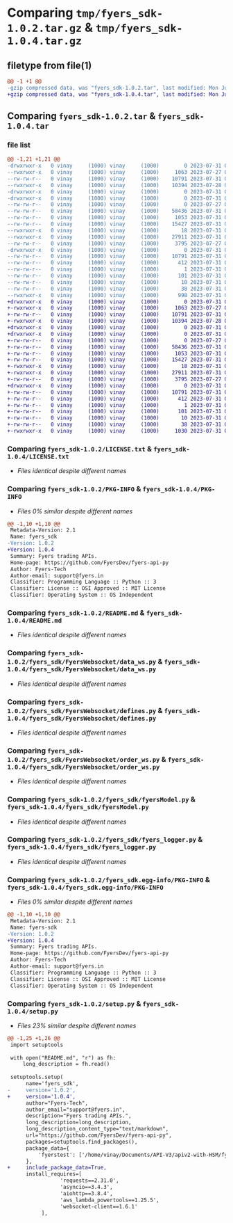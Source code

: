 # Comparing `tmp/fyers_sdk-1.0.2.tar.gz` & `tmp/fyers_sdk-1.0.4.tar.gz`

## filetype from file(1)

```diff
@@ -1 +1 @@
-gzip compressed data, was "fyers_sdk-1.0.2.tar", last modified: Mon Jul 31 06:43:43 2023, max compression
+gzip compressed data, was "fyers_sdk-1.0.4.tar", last modified: Mon Jul 31 06:47:19 2023, max compression
```

## Comparing `fyers_sdk-1.0.2.tar` & `fyers_sdk-1.0.4.tar`

### file list

```diff
@@ -1,21 +1,21 @@
-drwxrwxr-x   0 vinay     (1000) vinay     (1000)        0 2023-07-31 06:43:43.594437 fyers_sdk-1.0.2/
--rwxrwxr-x   0 vinay     (1000) vinay     (1000)     1063 2023-07-27 04:16:48.000000 fyers_sdk-1.0.2/LICENSE.txt
--rw-rw-r--   0 vinay     (1000) vinay     (1000)    10791 2023-07-31 06:43:43.594437 fyers_sdk-1.0.2/PKG-INFO
--rwxrwxr-x   0 vinay     (1000) vinay     (1000)    10394 2023-07-28 07:31:02.000000 fyers_sdk-1.0.2/README.md
-drwxrwxr-x   0 vinay     (1000) vinay     (1000)        0 2023-07-31 06:43:43.570436 fyers_sdk-1.0.2/fyers_sdk/
-drwxrwxr-x   0 vinay     (1000) vinay     (1000)        0 2023-07-31 06:43:43.594437 fyers_sdk-1.0.2/fyers_sdk/FyersWebsocket/
--rw-rw-r--   0 vinay     (1000) vinay     (1000)        0 2023-07-27 04:29:21.000000 fyers_sdk-1.0.2/fyers_sdk/FyersWebsocket/__init__.py
--rw-rw-r--   0 vinay     (1000) vinay     (1000)    58436 2023-07-31 06:14:01.000000 fyers_sdk-1.0.2/fyers_sdk/FyersWebsocket/data_ws.py
--rw-rw-r--   0 vinay     (1000) vinay     (1000)     1053 2023-07-31 05:28:04.000000 fyers_sdk-1.0.2/fyers_sdk/FyersWebsocket/defines.py
--rw-rw-r--   0 vinay     (1000) vinay     (1000)    15427 2023-07-31 06:13:16.000000 fyers_sdk-1.0.2/fyers_sdk/FyersWebsocket/order_ws.py
--rwxrwxr-x   0 vinay     (1000) vinay     (1000)       18 2023-07-31 06:13:23.000000 fyers_sdk-1.0.2/fyers_sdk/__init__.py
--rwxrwxr-x   0 vinay     (1000) vinay     (1000)    27911 2023-07-31 06:13:16.000000 fyers_sdk-1.0.2/fyers_sdk/fyersModel.py
--rw-rw-r--   0 vinay     (1000) vinay     (1000)     3795 2023-07-27 04:39:16.000000 fyers_sdk-1.0.2/fyers_sdk/fyers_logger.py
-drwxrwxr-x   0 vinay     (1000) vinay     (1000)        0 2023-07-31 06:43:43.590436 fyers_sdk-1.0.2/fyers_sdk.egg-info/
--rw-rw-r--   0 vinay     (1000) vinay     (1000)    10791 2023-07-31 06:43:43.000000 fyers_sdk-1.0.2/fyers_sdk.egg-info/PKG-INFO
--rw-rw-r--   0 vinay     (1000) vinay     (1000)      412 2023-07-31 06:43:43.000000 fyers_sdk-1.0.2/fyers_sdk.egg-info/SOURCES.txt
--rw-rw-r--   0 vinay     (1000) vinay     (1000)        1 2023-07-31 06:43:43.000000 fyers_sdk-1.0.2/fyers_sdk.egg-info/dependency_links.txt
--rw-rw-r--   0 vinay     (1000) vinay     (1000)      101 2023-07-31 06:43:43.000000 fyers_sdk-1.0.2/fyers_sdk.egg-info/requires.txt
--rw-rw-r--   0 vinay     (1000) vinay     (1000)       10 2023-07-31 06:43:43.000000 fyers_sdk-1.0.2/fyers_sdk.egg-info/top_level.txt
--rw-rw-r--   0 vinay     (1000) vinay     (1000)       38 2023-07-31 06:43:43.594437 fyers_sdk-1.0.2/setup.cfg
--rwxrwxr-x   0 vinay     (1000) vinay     (1000)      998 2023-07-31 06:43:34.000000 fyers_sdk-1.0.2/setup.py
+drwxrwxr-x   0 vinay     (1000) vinay     (1000)        0 2023-07-31 06:47:19.486189 fyers_sdk-1.0.4/
+-rwxrwxr-x   0 vinay     (1000) vinay     (1000)     1063 2023-07-27 04:16:48.000000 fyers_sdk-1.0.4/LICENSE.txt
+-rw-rw-r--   0 vinay     (1000) vinay     (1000)    10791 2023-07-31 06:47:19.486189 fyers_sdk-1.0.4/PKG-INFO
+-rwxrwxr-x   0 vinay     (1000) vinay     (1000)    10394 2023-07-28 07:31:02.000000 fyers_sdk-1.0.4/README.md
+drwxrwxr-x   0 vinay     (1000) vinay     (1000)        0 2023-07-31 06:47:19.462189 fyers_sdk-1.0.4/fyers_sdk/
+drwxrwxr-x   0 vinay     (1000) vinay     (1000)        0 2023-07-31 06:47:19.486189 fyers_sdk-1.0.4/fyers_sdk/FyersWebsocket/
+-rw-rw-r--   0 vinay     (1000) vinay     (1000)        0 2023-07-27 04:29:21.000000 fyers_sdk-1.0.4/fyers_sdk/FyersWebsocket/__init__.py
+-rw-rw-r--   0 vinay     (1000) vinay     (1000)    58436 2023-07-31 06:14:01.000000 fyers_sdk-1.0.4/fyers_sdk/FyersWebsocket/data_ws.py
+-rw-rw-r--   0 vinay     (1000) vinay     (1000)     1053 2023-07-31 05:28:04.000000 fyers_sdk-1.0.4/fyers_sdk/FyersWebsocket/defines.py
+-rw-rw-r--   0 vinay     (1000) vinay     (1000)    15427 2023-07-31 06:13:16.000000 fyers_sdk-1.0.4/fyers_sdk/FyersWebsocket/order_ws.py
+-rwxrwxr-x   0 vinay     (1000) vinay     (1000)       18 2023-07-31 06:13:23.000000 fyers_sdk-1.0.4/fyers_sdk/__init__.py
+-rwxrwxr-x   0 vinay     (1000) vinay     (1000)    27911 2023-07-31 06:13:16.000000 fyers_sdk-1.0.4/fyers_sdk/fyersModel.py
+-rw-rw-r--   0 vinay     (1000) vinay     (1000)     3795 2023-07-27 04:39:16.000000 fyers_sdk-1.0.4/fyers_sdk/fyers_logger.py
+drwxrwxr-x   0 vinay     (1000) vinay     (1000)        0 2023-07-31 06:47:19.482189 fyers_sdk-1.0.4/fyers_sdk.egg-info/
+-rw-rw-r--   0 vinay     (1000) vinay     (1000)    10791 2023-07-31 06:47:19.000000 fyers_sdk-1.0.4/fyers_sdk.egg-info/PKG-INFO
+-rw-rw-r--   0 vinay     (1000) vinay     (1000)      412 2023-07-31 06:47:19.000000 fyers_sdk-1.0.4/fyers_sdk.egg-info/SOURCES.txt
+-rw-rw-r--   0 vinay     (1000) vinay     (1000)        1 2023-07-31 06:47:19.000000 fyers_sdk-1.0.4/fyers_sdk.egg-info/dependency_links.txt
+-rw-rw-r--   0 vinay     (1000) vinay     (1000)      101 2023-07-31 06:47:19.000000 fyers_sdk-1.0.4/fyers_sdk.egg-info/requires.txt
+-rw-rw-r--   0 vinay     (1000) vinay     (1000)       10 2023-07-31 06:47:19.000000 fyers_sdk-1.0.4/fyers_sdk.egg-info/top_level.txt
+-rw-rw-r--   0 vinay     (1000) vinay     (1000)       38 2023-07-31 06:47:19.486189 fyers_sdk-1.0.4/setup.cfg
+-rwxrwxr-x   0 vinay     (1000) vinay     (1000)     1030 2023-07-31 06:47:16.000000 fyers_sdk-1.0.4/setup.py
```

### Comparing `fyers_sdk-1.0.2/LICENSE.txt` & `fyers_sdk-1.0.4/LICENSE.txt`

 * *Files identical despite different names*

### Comparing `fyers_sdk-1.0.2/PKG-INFO` & `fyers_sdk-1.0.4/PKG-INFO`

 * *Files 0% similar despite different names*

```diff
@@ -1,10 +1,10 @@
 Metadata-Version: 2.1
 Name: fyers_sdk
-Version: 1.0.2
+Version: 1.0.4
 Summary: Fyers trading APIs.
 Home-page: https://github.com/FyersDev/fyers-api-py
 Author: Fyers-Tech
 Author-email: support@fyers.in
 Classifier: Programming Language :: Python :: 3
 Classifier: License :: OSI Approved :: MIT License
 Classifier: Operating System :: OS Independent
```

### Comparing `fyers_sdk-1.0.2/README.md` & `fyers_sdk-1.0.4/README.md`

 * *Files identical despite different names*

### Comparing `fyers_sdk-1.0.2/fyers_sdk/FyersWebsocket/data_ws.py` & `fyers_sdk-1.0.4/fyers_sdk/FyersWebsocket/data_ws.py`

 * *Files identical despite different names*

### Comparing `fyers_sdk-1.0.2/fyers_sdk/FyersWebsocket/defines.py` & `fyers_sdk-1.0.4/fyers_sdk/FyersWebsocket/defines.py`

 * *Files identical despite different names*

### Comparing `fyers_sdk-1.0.2/fyers_sdk/FyersWebsocket/order_ws.py` & `fyers_sdk-1.0.4/fyers_sdk/FyersWebsocket/order_ws.py`

 * *Files identical despite different names*

### Comparing `fyers_sdk-1.0.2/fyers_sdk/fyersModel.py` & `fyers_sdk-1.0.4/fyers_sdk/fyersModel.py`

 * *Files identical despite different names*

### Comparing `fyers_sdk-1.0.2/fyers_sdk/fyers_logger.py` & `fyers_sdk-1.0.4/fyers_sdk/fyers_logger.py`

 * *Files identical despite different names*

### Comparing `fyers_sdk-1.0.2/fyers_sdk.egg-info/PKG-INFO` & `fyers_sdk-1.0.4/fyers_sdk.egg-info/PKG-INFO`

 * *Files 0% similar despite different names*

```diff
@@ -1,10 +1,10 @@
 Metadata-Version: 2.1
 Name: fyers-sdk
-Version: 1.0.2
+Version: 1.0.4
 Summary: Fyers trading APIs.
 Home-page: https://github.com/FyersDev/fyers-api-py
 Author: Fyers-Tech
 Author-email: support@fyers.in
 Classifier: Programming Language :: Python :: 3
 Classifier: License :: OSI Approved :: MIT License
 Classifier: Operating System :: OS Independent
```

### Comparing `fyers_sdk-1.0.2/setup.py` & `fyers_sdk-1.0.4/setup.py`

 * *Files 23% similar despite different names*

```diff
@@ -1,25 +1,26 @@
 import setuptools
 
 with open("README.md", "r") as fh:
     long_description = fh.read()
 
 setuptools.setup(
      name='fyers_sdk',  
-     version='1.0.2',
+     version='1.0.4',
      author="Fyers-Tech",
      author_email="support@fyers.in",
      description="Fyers trading APIs.",
      long_description=long_description,
      long_description_content_type="text/markdown",
      url="https://github.com/FyersDev/fyers-api-py",
      packages=setuptools.find_packages(),
      package_data={  
          'fyerstest': ['/home/vinay/Documents/API-V3/apiv2-with-HSM/fyers-api-py/fyers_sdk/FyersWebsocket/map.json']
      },
+     include_package_data=True,
      install_requires=[
                 'requests==2.31.0',
                 'asyncio==3.4.3',
                 'aiohttp==3.8.4',
                 'aws_lambda_powertools==1.25.5',
                 'websocket-client==1.6.1'
           ],
```

